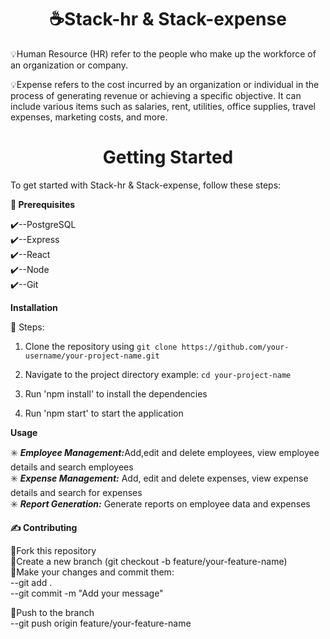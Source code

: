 <h1 style="text-align:center"> ☕Stack-hr & Stack-expense </h1>

💡Human Resource (HR) refer to the people who make up the workforce of an organization or company.


💡Expense refers to the cost incurred by an organization or individual in the process of generating revenue or achieving a specific objective. It can include various items such as salaries, rent, utilities, office supplies, travel expenses, marketing costs, and more. 

<h1 style="text-align:center">Getting Started</h1>

To get started with Stack-hr & Stack-expense, follow these steps:

<strong>📔 Prerequisites</strong>

<p>✔️--PostgreSQL</br>
✔️--Express</br>
✔️--React</br>
✔️--Node</br>
✔️--Git</br></p>

<strong> Installation</strong>

👣 Steps: </br>
1. Clone the repository using `git clone https://github.com/your-username/your-project-name.git`</br>

2. Navigate to the project directory example: `cd your-project-name` 

3. Run 'npm install' to install the dependencies
4. Run 'npm start' to start the application

<strong> Usage </strong>

✳️ <strong><i>Employee Management:</i></strong>Add,edit and delete employees, view employee details and search employees</br>
✳️ <strong><i>Expense Management:</i></strong> Add, edit and delete expenses, view expense details and search for expenses</br>
✳️ <strong><i>Report Generation:</i></strong> Generate reports on employee data and expenses 

<strong> ✍️ Contributing </strong>

💠Fork this repository</br>
💠Create a new branch  (git checkout -b feature/your-feature-name)</br>
💠Make your changes and commit them: </br>
    --git add . </br>
    --git commit -m "Add your message"</br>

💠Push to the branch</br>
    --git push origin feature/your-feature-name</br>








